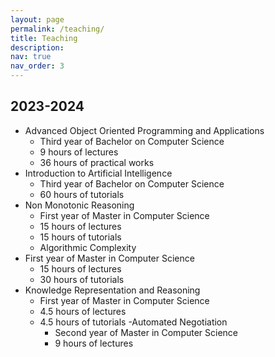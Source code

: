 ```yaml
---
layout: page
permalink: /teaching/
title: Teaching
description:
nav: true
nav_order: 3
---
```


## 2023-2024

- Advanced Object Oriented Programming and Applications
  - Third year of Bachelor on Computer Science
  - 9 hours of lectures
  - 36 hours of practical works
- Introduction to Artificial Intelligence
  - Third year of Bachelor on Computer Science
  - 60 hours of tutorials
- Non Monotonic Reasoning
  - First year of Master in Computer Science
  - 15 hours of lectures
  - 15 hours of tutorials
  - Algorithmic Complexity
- First year of Master in Computer Science
  - 15 hours of lectures
  - 30 hours of tutorials
- Knowledge Representation and Reasoning
  - First year of Master in Computer Science
  - 4.5 hours of lectures
  - 4.5 hours of tutorials
-Automated Negotiation
	- Second year of Master in Computer Science
	- 9 hours of lectures
